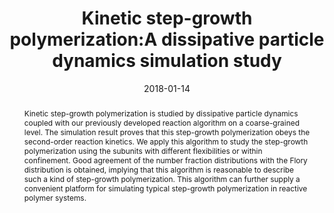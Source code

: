 ---
title: Kinetic step-growth polymerization:A dissipative particle dynamics simulation study
authors:
- Dan Xu
- Chun-Yan Ni
- 朱有亮
- Zhong-Yuan Lu
- Yao-Hong Xue
- Hong Liu
date: '2018-01-14'
doi: 10.1063/1.4999050
publish_types: ['期刊文章']
publication: The Journal of Chemical Physics
abstract: Kinetic step-growth polymerization is studied by dissipative  particle dynamics coupled with our previously developed reaction  algorithm on a coarse-grained level. The simulation result proves that  this step-growth polymerization obeys the second-order reaction  kinetics. We apply this algorithm to study the step-growth  polymerization using the subunits with different flexibilities or within  confinement. Good agreement of the number fraction distributions with  the Flory distribution is obtained, implying that this algorithm is  reasonable to describe such a kind of step-growth polymerization. This  algorithm can further supply a convenient platform for simulating  typical step-growth polymerization in reactive polymer systems.
url_pdf: https://pubs.aip.org/jcp/article/148/2/024901/196401/Kinetic-step-growth-polymerization-A-dissipative
---